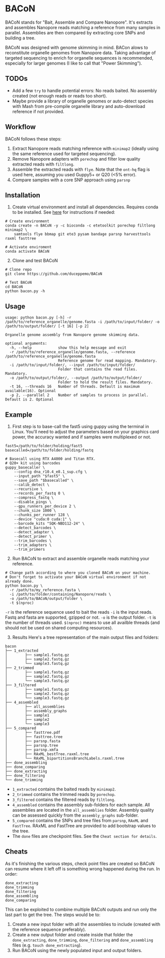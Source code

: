 # BACoN
BACoN stands for "Bait, Assemble and Compare Nanopore". It's extracts and assembles Nanopore reads matching a reference from many samples in parallel. Assemblies are then compared by extracting core SNPs and building a tree.

BACoN was designed with genome skimming in mind. BACon alows to reconstitute organelle genomes from Nanopore data.  Taking advantage of targeted sequencing to enrich for organelle sequences is recommended, especially for larger genomes (I like to call that "Power Skimming").

## TODOs
* Add a few `try` to handle potential errors: No reads baited. No assembly created (not enough reads or reads too short).
* Maybe provide a library of organelle genomes or auto-detect species with Mash from pre-compile organelle library and auto-download reference if not provided.

## Workflow
BACoN follows these steps:
1. Extract Nanopore reads matching reference with `minimap2` (ideally using the same reference used for targeted sequencing).
2. Remove Nanopore adapters with `porechop` and filter low quality extracted reads with `filtlong`.
3. Assemble the extracted reads with `flye`. Note that the `ont-hq` flag is used here, assuming you used Guppy5+ or Q20 (<5% error).
4. Compare samples with a core SNP approach using `parsnp`

## Installation
1. Create virtual environment and install all dependencies. Requires conda to be installed. See [here](https://docs.conda.io/en/latest/miniconda.html#latest-miniconda-installer-links) for instructions if needed:
```
# Create environment
conda create -n BACoN -y -c bioconda -c etetoolkit porechop filtlong minimap2 \
    samtools flye bbmap git ete3 pysam bandage parsnp harvesttools raxml fasttree

# Activate enviroment
conda activate BACoN
```
2. Clone and test BACoN
```
# Clone repo
git clone https://github.com/duceppemo/BACoN

# Test BACoN
cd BACoN
python bacon.py -h
```

## Usage
```commandline
usage: python bacon.py [-h] -r /path/to/reference_organelle/genome.fasta -i /path/to/input/folder/ -o /path/to/output/folder/ [-t 16] [-p 2]

Organelle genome assembly from Nanopore genome skimming data.

optional arguments:
  -h, --help            show this help message and exit
  -r /path/to/reference_organelle/genome.fasta, --reference /path/to/reference_organelle/genome.fasta
                        Reference genome for read mapping. Mandatory.
  -i /path/to/input/folder/, --input /path/to/input/folder/
                        Folder that contains the read files. Mandatory.
  -o /path/to/output/folder/, --output /path/to/output/folder/
                        Folder to hold the result files. Mandatory.
  -t 16, --threads 16   Number of threads. Default is maximum available(16). Optional
  -p 2, --parallel 2    Number of samples to process in parallel. Default is 2. Optional
```

## Example
1. First step is to base-call the fast5 using guppy using the terminal in Linux. You'll need to adjust the parameters based on your graphics card power, the accuracy wanted and if samples were multiplexed or not.
```
fast5=/path/to/folder/holding/fast5
basecalled=/path/to/folder/holding/fastq

# Basecall using RTX A4000 and Titan RTX.
# Q20+ kit using barcodes
guppy_basecaller \
    --config dna_r10.4_e8.1_sup.cfg \
    --input_path "$fast5" \
    --save_path "$basecalled" \
    --calib_detect \
    --recursive \
    --records_per_fastq 0 \
    --compress_fastq \
    --disable_pings \
    --gpu_runners_per_device 2 \
    --chunk_size 1000 \
    --chunks_per_runner 128 \
    --device "cuda:0 cuda:1" \
    --barcode_kits "SQK-NBD112-24" \
    --detect_barcodes \
    --detect_adapter \
    --detect_primer \
    --trim_barcodes \
    --trim_adapters \
    --trim_primers
```
2. Run BACoN to extract and assemble organelle reads matching your reference.
```
# Change path according to where you cloned BACoN on your machine.
# Don't forget to activate your BACoN virtual environment if not already done.
python bacon.py \
  -r /path/to/my_reference.fasta \
  -i /path/to/folder/containing/Nanopore/reads \
  -o /path/to/BACoN/output/folder \
  -t $(nproc)
```
`-r` is the reference sequence used to bait the reads
`-i` is the input reads. Fastq and fasta are supported, gzipped or not.
`-o` is the output folder.
`-t` is the number of threads used. `$(nproc)` means to use all availble threads (and should not be used on shared computing resources).

3. Results
Here's a tree representation of the main output files and folders:
```commandline
bacon
├── 1_extracted
│        ├── sample1.fastq.gz
│        ├── sample2.fastq.gz
│        └── sample3.fastq.gz
├── 2_trimmed
│        ├── sample1.fastq.gz
│        ├── sample2.fastq.gz
│        └── sample3.fastq.gz
├── 3_filtered
│        ├── sample1.fastq.gz
│        ├── sample2.fastq.gz
│        └── sample3.fastq.gz
├── 4_assembled
│        ├── all_assemblies
│        ├── assembly_graphs
│        ├── sample1
│        ├── sample2
│        └── sample3
├── 5_compared
│        ├── fasttree.pdf
│        ├── fasttree.tree
│        ├── parsnp.fasta
│        ├── parsnp.tree
│        ├── parsnp.xmfa
│        ├── RAxML_bestTree.raxml.tree
│        └── RAxML_bipartitionsBranchLabels.raxml.tree
├── done_assembling
├── done_comparing
├── done_extracting
├── done_filtering
└── done_trimming
```
* `1_extracted` contains the baited reads by `minimap2`.
* `2_trimmed` contains the trimmed reads by `porechop`.
* `3_filtered` contains the filtered reads by `filtlong`.
* `4_assembled` contains the assembly sub-folders for each sample. All assemblies are located in the `all_assemblies` folder. Assembly quality can be assessed quickly from the `assembly_graphs` sub-folder.
* `5_compared` contains the SNPs and tree files from `parsnp`, `RAxML` and `FastTree`. RAxML and FastTree are provided to add bootstrap values to the tree.
* The `done` files are checkpoint files. See the `Cheat section for details`.

## Cheats
As it's finishing the various steps, check point files are created so BACoN can resume where it left off is something wrong happened during the run. In order:
```commandline
done_extracting
done_trimming
done_filtering
done_assembling
done_comparing
```
This can be exploited to combine multiple BACoN outputs and run only the last part to get the tree. The steps would be to:
1. Create a new input folder with all the assemblies to include (created with the reference sequence preferably).
2. Create a new output folder and create inside that folder the `done_extracting`, `done_trimming`, `done_filtering` and `done_assembling` files (e.g. `touch done_extracting`).
3. Run BACoN using the newly populated input and output folders.
